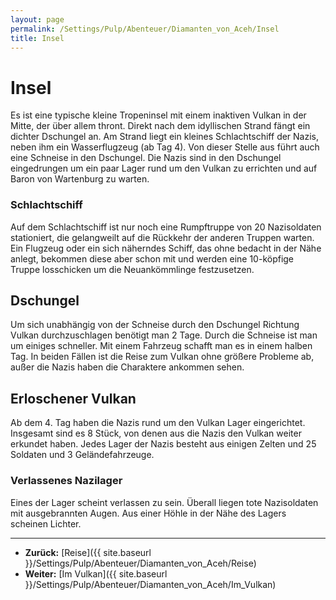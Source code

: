 ```yaml
---
layout: page
permalink: /Settings/Pulp/Abenteuer/Diamanten_von_Aceh/Insel
title: Insel
---
```


# Insel

Es ist eine typische kleine Tropeninsel mit einem inaktiven Vulkan in der Mitte, der über allem thront. Direkt nach dem idyllischen Strand fängt ein dichter Dschungel an. Am Strand liegt ein kleines Schlachtschiff der Nazis, neben ihm ein Wasserflugzeug (ab Tag 4). Von dieser Stelle aus führt auch eine Schneise in den Dschungel. Die Nazis sind in den Dschungel eingedrungen um ein paar Lager rund um den Vulkan zu errichten und auf Baron von Wartenburg zu warten.

### Schlachtschiff

Auf dem Schlachtschiff ist nur noch eine Rumpftruppe von 20 Nazisoldaten stationiert, die gelangweilt auf die Rückkehr der anderen Truppen warten. Ein Flugzeug oder ein sich näherndes Schiff, das ohne bedacht in der Nähe anlegt, bekommen diese aber schon mit und werden eine 10-köpfige Truppe losschicken um die Neuankömmlinge festzusetzen.

## Dschungel

Um sich unabhängig von der Schneise durch den Dschungel Richtung Vulkan durchzuschlagen benötigt man 2 Tage. Durch die Schneise ist man um einiges schneller. Mit einem Fahrzeug schafft man es in einem halben Tag. In beiden Fällen ist die Reise zum Vulkan ohne größere Probleme ab, außer die Nazis haben die Charaktere ankommen sehen.

## Erloschener Vulkan

Ab dem 4. Tag haben die Nazis rund um den Vulkan Lager eingerichtet. Insgesamt sind es 8 Stück, von denen aus die Nazis den Vulkan weiter erkundet haben. Jedes Lager der Nazis besteht aus einigen Zelten und 25 Soldaten und 3 Geländefahrzeuge.

### Verlassenes Nazilager

Eines der Lager scheint verlassen zu sein. Überall liegen tote Nazisoldaten mit ausgebrannten Augen. Aus einer Höhle in der Nähe des Lagers scheinen Lichter.


***
- <strong>Zurück:</strong> [Reise]({{ site.baseurl }}/Settings/Pulp/Abenteuer/Diamanten_von_Aceh/Reise)
- <strong>Weiter:</strong> [Im Vulkan]({{ site.baseurl }}/Settings/Pulp/Abenteuer/Diamanten_von_Aceh/Im_Vulkan)

